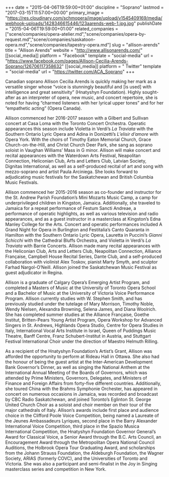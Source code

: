 +++
date = "2015-04-06T19:59:00+01:00"
discipline = "Soprano"
lastmod = "2017-03-15T11:57:00+00:00"
primary_image = "https://res.cloudinary.com/schmopera/image/upload/v1545409169/media/webhook-uploads/1428346615446/123aarends-web-1.jpg.jpg"
publishDate = "2015-04-06T19:59:00+01:00"
related_companies = ["scene/companies/opera-atelier.md","scene/companies/opera-by-request.md","scene/companies/saskatoon-opera.md","scene/companies/tapestry-opera.md"]
slug = "allison-arends"
title = "Allison Arends"
website = "http://www.allisonarends.com/"
[[social_media]]
platform = "Facebook"
template = "social-media"
url = "https://www.facebook.com/pages/Allison-Cecilia-Arends-Soprano/126706117358632"
[[social_media]]
platform = " Twitter"
template = "social-media"
url = "https://twitter.com/ACA_Soprano"
+++

Canadian soprano Allison Cecilia Arends is quickly making her mark as a versatile singer whose “voice is stunningly beautiful and [is used] with intelligence and great sensitivity” (Hnatyshyn Foundation). Highly sought-after as an interpreter of opera, new music, and concert repertoire, she is noted for having “charmed listeners with her lyrical upper tones” and for her “empathetic acting” (Opera Canada).

Allison commenced her 2016-2017 season with a Gilbert and Sullivan concert at Casa Loma with the Toronto Concert Orchestra. Operatic appearances this season include Violetta in Verdi’s *La Traviata* with the Southern Ontario Lyric Opera and Adina in Donizetti’s *L’elisir d’amore* with Opera York. With the choirs of Timothy Eaton Memorial Church, Grace Church-on-the-Hill, and Christ Church Deer Park, she sang as soprano soloist in Vaughan Williams’ Mass in G minor. Allison will make concert and recital appearances with the Waterdown Arts Festival, Neapolitan Connection, Heliconian Club, Arts and Letters Club, Latvian Society, Dignitas International, as well as a self-produced recital of art and song with mezzo-soprano and artist Paula Arciniega. She looks forward to adjudicating music festivals for the Saskatchewan and British Columbia Music Festivals.

Allison commenced her 2015-2016 season as co-founder and instructor for the St. Andrew Parish Foundation’s Mini Mozarts Music Camp, a camp for underprivileged children in Kingston, Jamaica. Additionally, she traveled to Jamaica for a repeat performance of Festum Sancti Andreae, a performance of operatic highlights, as well as various television and radio appearances, and as a guest instructor in a masterclass at Kingston’s Edna Manley College for the Arts. Concert and operatic performances included A Grand Night for Opera in Burlington and Festitalia’s Canto Quaranta in Hamilton with the Southern Ontario Lyric Opera, Lauretta in Puccini’s *Gianni Schicchi* with the Cathedral Bluffs Orchestra, and Violetta in Verdi’s *La Traviata* with Barrie Concerts. Allison made many recital appearances with the Heliconian Club, Arts and Letters Club, Neapolitan Connection, Alliance Française, Campbell House Recital Series, Dante Club, and a self-produced collaboration with violinist Alex Toskov, pianist Marty Smyth, and sculptor Farhad Nargol-O’Neill. Allison joined the Saskatchewan Music Festival as guest adjudicator in Regina.

Allison is a graduate of Calgary Opera’s Emerging Artist Program, and completed a Masters of Music at the University of Toronto Opera School and a Bachelor of Music at the University of Victoria Voice Performance Program. Allison currently studies with W. Stephen Smith, and has previously studied under the tutelage of Mary Morrison, Timothy Noble, Wendy Nielsen, Alexandra Browning, Selena James, and Diana Woolrich. She has completed summer studies at the Alliance Française, Goethe Institut, Britten-Pears Young Artist Program, Opera Workshop for Advanced Singers in St. Andrews, Highlands Opera Studio, Centre for Opera Studies in Italy, International Vocal Arts Institute in Israel, Queen of Puddings Music Theatre, Banff Centre, Franz Schubert-Institut in Austria, and Stuttgart Festival International Choir under the direction of Maestro Helmuth Rilling.

As a recipient of the Hnatyshyn Foundation’s Artist’s Grant, Allison was afforded the opportunity to perform at Rideau Hall in Ottawa. She also had the honour of being the guest artist at the Inter-American Development Bank Governor’s Dinner, as well as singing the National Anthem at the International Annual Meeting of the Boards of Governors, which was attended by Prime Ministers, Governors, Delegates, and Ministers of Finance and Foreign Affairs from forty-five different countries. Additionally, she toured China with the Brahms Symphonie Orchester, has appeared in concert on numerous occasions in Jamaica, was recorded and broadcast by CBC Radio Saskatchewan, and joined Toronto’s Eglinton St. George United Church Choir as a soloist and choir member on their tour of the major cathedrals of Italy. Allison’s awards include first place and audience choice in the Clifford Poole Voice Competition, being named a Laureate of the Jeunes Ambassadeurs Lyriques, second place in the Barry Alexander International Voice Competition, third place in the Spazio Musica International Competition, the Hnatyshyn Foundation Governor General’s Award for Classical Voice, a Senior Award through the B.C. Arts Council, an Encouragement Award through the Metropolitan Opera National Council Auditions, the Holbrook Opera Tour Graduating Award, and scholarships from the Johann Strauss Foundation, the Aldeburgh Foundation, the Wagner Society, ARIAS (formerly COVC), and the Universities of Toronto and Victoria. She was also a participant and semi-finalist in the Joy in Singing masterclass series and competition in New York.
